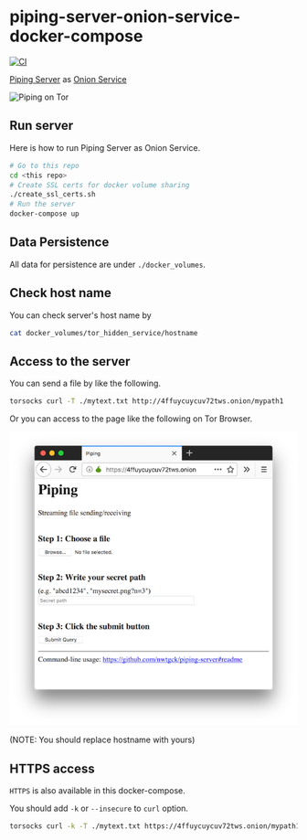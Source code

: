 # piping-server-onion-service-docker-compose
[![CI](https://github.com/nwtgck/piping-server-onion-service-docker-compose/actions/workflows/ci.yml/badge.svg)](https://github.com/nwtgck/piping-server-onion-service-docker-compose/actions/workflows/ci.yml)  

[Piping Server](https://github.com/nwtgck/piping-server) as [Onion Service](https://2019.www.torproject.org/docs/onion-services.html.en)

![Piping on Tor](demo_images/piping_on_tor.gif)

## Run server

Here is how to run Piping Server as Onion Service.

```bash
# Go to this repo
cd <this repo>
# Create SSL certs for docker volume sharing
./create_ssl_certs.sh
# Run the server
docker-compose up
```

## Data Persistence

All data for persistence are under `./docker_volumes`.

## Check host name

You can check server's host name by

```bash
cat docker_volumes/tor_hidden_service/hostname
```

## Access to the server

You can send a file by like the following.

```bash
torsocks curl -T ./mytext.txt http://4ffuycuycuv72tws.onion/mypath1
```

Or you can access to the page like the following on Tor Browser.

![demo1](demo_images/piping_tor_hidden_service.png)

(NOTE: You should replace hostname with yours)

## HTTPS access

`HTTPS` is also available in this docker-compose.

You should add `-k` or `--insecure` to `curl` option.

```bash
torsocks curl -k -T ./mytext.txt https://4ffuycuycuv72tws.onion/mypath1
```
